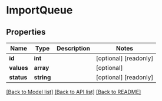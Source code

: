 # ImportQueue

## Properties
Name | Type | Description | Notes
------------ | ------------- | ------------- | -------------
**id** | **int** |  | [optional] [readonly] 
**values** | **array** |  | [optional] 
**status** | **string** |  | [optional] [readonly] 

[[Back to Model list]](../README.md#documentation-for-models) [[Back to API list]](../README.md#documentation-for-api-endpoints) [[Back to README]](../README.md)


